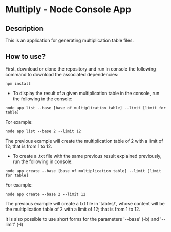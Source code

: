 # Multiply - Node Console App

## Description

This is an application for generating multiplication table files. 

## How to use?

First, download or clone the repository and run in console the following command to download the associated dependencies:

```
npm install
```
        
* To display the result of a given multiplication table in the console, run the following in the console:

```
node app list --base [base of multiplication table] --limit [limit for table]
```
        
For example:

```
node app list --base 2 --limit 12
```
            
The previous example will create the multiplication table of 2 with a limit of 12; that is from 1 to 12.
        
* To create a .txt file with the same previous result explained previously, run the following in console:

```
node app create --base [base of multiplication table] --limit [limit for table]
```

For example:

```
node app create --base 2 --limit 12
```
            
The previous example will create a txt file in 'tables/', whose content will be the multiplication table of 2 with a limit of 12; that is from 1 to 12.
        
It is also possible to use short forms for the parameters '--base' (-b) and '--limit' (-l)